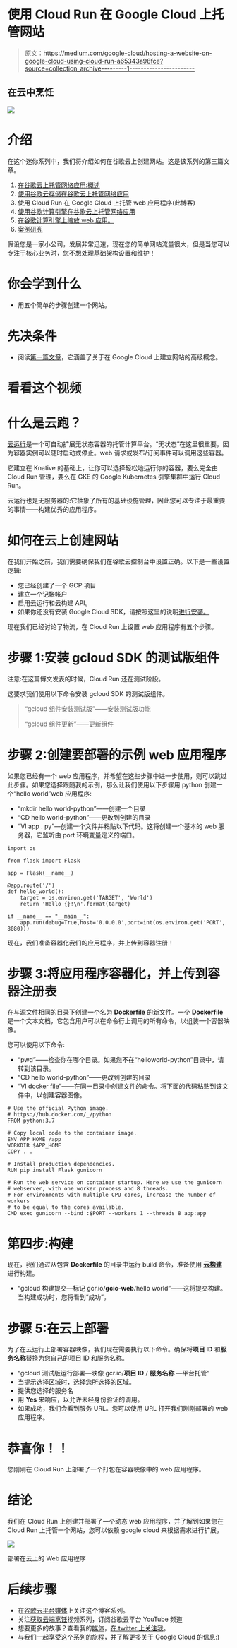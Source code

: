 # 使用 Cloud Run 在 Google Cloud 上托管网站

> 原文：<https://medium.com/google-cloud/hosting-a-website-on-google-cloud-using-cloud-run-a65343a98fce?source=collection_archive---------1----------------------->

## 在云中烹饪

![](img/45a8d5fd49666e66f84d6ce3637a1b29.png)

# 介绍

在这个迷你系列中，我们将介绍如何在谷歌云上创建网站。这是该系列的第三篇文章。

1.  [在谷歌云上托管网络应用:概述](/@pvergadia/hosting-web-applications-on-google-cloud-an-overview-46f5605eb3a6)
2.  [使用谷歌云存储在谷歌云上托管网络应用](/google-cloud/hosting-a-static-website-on-google-cloud-using-google-cloud-storage-ddebcdcc8d5b)
3.  使用 Cloud Run 在 Google Cloud 上托管 web 应用程序(此博客)
4.  [使用谷歌计算引擎在谷歌云上托管网络应用](/@pvergadia/hosting-a-website-on-google-cloud-using-google-compute-engine-c6fe84d76f51)
5.  [在谷歌计算引擎上缩放 web 应用。](/p/d21d6ce3e837/)
6.  [案例研究](/faun/case-study-hosting-scalable-web-apps-on-google-cloud-c0bb675812c8)

假设您是一家小公司，发展非常迅速，现在您的简单网站流量很大，但是当您可以专注于核心业务时，您不想处理基础架构设置和维护！

# 你会学到什么

*   用五个简单的步骤创建一个网站。

# 先决条件

*   阅读[第一篇文章](/@pvergadia/hosting-web-applications-on-google-cloud-an-overview-46f5605eb3a6)，它涵盖了关于在 Google Cloud 上建立网站的高级概念。

# 看看这个视频

# 什么是云跑？

[云运行](https://cloud.google.com/run/)是一个可自动扩展无状态容器的托管计算平台。“无状态”在这里很重要，因为容器实例可以随时启动或停止。web 请求或发布/订阅事件可以调用这些容器。

它建立在 Knative 的基础上，让你可以选择轻松地运行你的容器，要么完全由 Cloud Run 管理，要么在 GKE 的 Google Kubernetes 引擎集群中运行 Cloud Run。

云运行也是无服务器的:它抽象了所有的基础设施管理，因此您可以专注于最重要的事情——构建优秀的应用程序。

# 如何在云上创建网站

在我们开始之前，我们需要确保我们在谷歌云控制台中设置正确。以下是一些设置逻辑:

*   您已经创建了一个 GCP 项目
*   建立一个记帐帐户
*   启用云运行和云构建 API。
*   如果你还没有安装 Google Cloud SDK，请按照这里的说明[进行安装。](https://cloud.google.com/sdk/install)

现在我们已经讨论了物流，在 Cloud Run 上设置 web 应用程序有五个步骤。

# 步骤 1:安装 gcloud SDK 的测试版组件

注意:在这篇博文发表的时候，Cloud Run 还在测试阶段。

这要求我们使用以下命令安装 gcloud SDK 的测试版组件。

> “gcloud 组件安装测试版”——安装测试版功能
> 
> “gcloud 组件更新”——更新组件

# 步骤 2:创建要部署的示例 web 应用程序

如果您已经有一个 web 应用程序，并希望在这些步骤中进一步使用，则可以跳过此步骤。如果您选择跟随我的示例，那么让我们使用以下步骤用 python 创建一个“hello world”web 应用程序:

*   “mkdir hello world-python”——创建一个目录
*   “CD hello world-python”——更改到创建的目录
*   “VI app . py”—创建一个文件并粘贴以下代码。这将创建一个基本的 web 服务器，它监听由 port 环境变量定义的端口。

```
import os

from flask import Flask

app = Flask(__name__)

@app.route('/')
def hello_world():
    target = os.environ.get('TARGET', 'World')
    return 'Hello {}!\n'.format(target)

if __name__ == "__main__":
    app.run(debug=True,host='0.0.0.0',port=int(os.environ.get('PORT', 8080)))
```

现在，我们准备容器化我们的应用程序，并上传到容器注册！

# 步骤 3:将应用程序容器化，并上传到容器注册表

在与源文件相同的目录下创建一个名为 **Dockerfile** 的新文件。一个 **Dockerfile** 是一个文本文档，它包含用户可以在命令行上调用的所有命令，以组装一个容器映像。

您可以使用以下命令:

*   “pwd”——检查你在哪个目录。如果您不在“helloworld-python”目录中，请转到该目录。
*   “CD hello world-python”——更改到创建的目录
*   “VI docker file”——在同一目录中创建文件的命令。将下面的代码粘贴到该文件中，以创建容器图像。

```
# Use the official Python image.
# https://hub.docker.com/_/python
FROM python:3.7

# Copy local code to the container image.
ENV APP_HOME /app
WORKDIR $APP_HOME
COPY . .

# Install production dependencies.
RUN pip install Flask gunicorn

# Run the web service on container startup. Here we use the gunicorn
# webserver, with one worker process and 8 threads.
# For environments with multiple CPU cores, increase the number of workers
# to be equal to the cores available.
CMD exec gunicorn --bind :$PORT --workers 1 --threads 8 app:app
```

# 第四步:构建

现在，我们通过从包含 **Dockerfile** 的目录中运行 build 命令，准备使用 [**云构建**](https://cloud.google.com/cloud-build/) 进行构建。

*   “gcloud 构建提交—标记 gcr.io/**gcic-web**/hello world”——这将提交构建。当构建成功时，您将看到“成功”。

# 步骤 5:在云上部署

为了在云运行上部署容器映像，我们现在需要执行以下命令。确保将**项目 ID** 和**服务名称**替换为您自己的项目 ID 和服务名称。

*   “gcloud 测试版运行部署—映像 gcr.io/**项目 ID** / **服务名称** —平台托管”
*   当提示选择区域时，选择您所选择的区域。
*   提供您选择的服务名
*   用 **Yes** 来响应，以允许未经身份验证的调用。
*   如果成功，我们会看到服务 URL。您可以使用 URL 打开我们刚刚部署的 web 应用程序。

# 恭喜你！！

您刚刚在 Cloud Run 上部署了一个打包在容器映像中的 web 应用程序。

# 结论

我们在 Cloud Run 上创建并部署了一个动态 web 应用程序，并了解到如果您在 Cloud Run 上托管一个网站，您可以依赖 google cloud 来根据需求进行扩展。

![](img/f1910ee54fa45f909c2909b119684e90.png)

部署在云上的 Web 应用程序

# 后续步骤

*   在[谷歌云平台媒体](https://medium.com/google-cloud)上关注这个博客系列。
*   关注[获取云端烹饪](https://www.youtube.com/watch?v=pxp7uYUjH_M)视频系列，订阅谷歌云平台 YouTube 频道
*   想要更多的故事？查看我的[媒体](/@pvergadia/)，[在 twitter 上关注我](https://twitter.com/pvergadia)。
*   与我们一起享受这个系列的旅程，并了解更多关于 Google Cloud 的信息:)